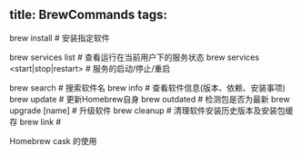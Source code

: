 title: BrewCommands
tags:
---

brew install <softName>     # 安装指定软件

brew services list      # 查看运行在当前用户下的服务状态
brew services <servicesName> <start|stop|restart>   # 服务的启动/停止/重启

brew search <name>  # 搜索软件名
brew info <name>    # 查看软件信息(版本、依赖、安装事项)
brew update         # 更新Homebrew自身
brew outdated       # 检测包是否为最新
brew upgrade [name] # 升级软件
brew cleanup        # 清理软件安装历史版本及安装包缓存
brew link           # 


Homebrew cask 的使用